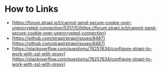 # How to Links

- [https://forum.strapi.io/t/cannot-send-secure-cookie-over-unencrypted-connection/5317/5](https://forum.strapi.io/t/cannot-send-secure-cookie-over-unencrypted-connection)
- [https://github.com/strapi/strapi/issues/8487](https://github.com/strapi/strapi/issues/8487)
- [https://stackoverflow.com/questions/76257634/configure-strapi-to-work-with-ssl-with-proxy](https://stackoverflow.com/questions/76257634/configure-strapi-to-work-with-ssl-with-proxy)
 
